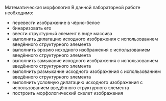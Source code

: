Математическая морфология
В данной лабораторной работе необходимо:
- перевести изображение в чёрно-белое
- бинаризовать его
- ввести структурный элемент в виде массива
- выполнить дилатацию исходного изображения с использованием введённого структурного элемента
- выполнить эрозию исходного изображения с использованием введённого структурного элемента
- выполнить замыкание исходного изображения с использованием введённого структурного элемента
- выполнить размыкание исходного изображения с использованием введённого структурного элемента
- выполнить условную дилатацию исходного изображения с использованием введённого структурного элемента
- построить морфологический скелет изображения
